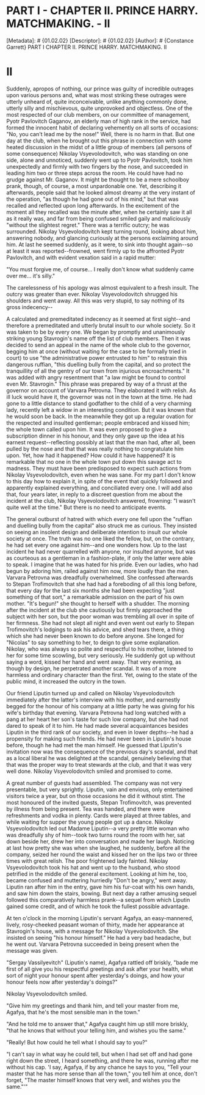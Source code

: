 # PART I - CHAPTER II. PRINCE HARRY. MATCHMAKING. - II
[Metadata]: # {01.02.02}
[Descriptor]: # {01.02.02}
[Author]: # {Constance Garrett}
PART I
CHAPTER II. PRINCE HARRY. MATCHMAKING.
II
# II
Suddenly, apropos of nothing, our prince was guilty of incredible outrages upon
various persons and, what was most striking these outrages were utterly unheard
of, quite inconceivable, unlike anything commonly done, utterly silly and
mischievous, quite unprovoked and objectless. One of the most respected of our
club members, on our committee of management, Pyotr Pavlovitch Gaganov, an
elderly man of high rank in the service, had formed the innocent habit of
declaring vehemently on all sorts of occasions: "No, you can't lead me by the
nose!" Well, there is no harm in that. But one day at the club, when he brought
out this phrase in connection with some heated discussion in the midst of a
little group of members (all persons of some consequence) Nikolay
Vsyevolodovitch, who was standing on one side, alone and unnoticed, suddenly
went up to Pyotr Pavlovitch, took him unexpectedly and firmly with two fingers
by the nose, and succeeded in leading him two or three steps across the room.
He could have had no grudge against Mr. Gaganov. It might be thought to be a
mere schoolboy prank, though, of course, a most unpardonable one. Yet,
describing it afterwards, people said that he looked almost dreamy at the very
instant of the operation, "as though he had gone out of his mind," but that was
recalled and reflected upon long afterwards. In the excitement of the moment
all they recalled was the minute after, when he certainly saw it all as it
really was, and far from being confused smiled gaily and maliciously "without
the slightest regret." There was a terrific outcry; he was surrounded. Nikolay
Vsyevolodovitch kept turning round, looking about him, answering nobody, and
glancing curiously at the persons exclaiming around him. At last he seemed
suddenly, as it were, to sink into thought again--so at least it was
reported--frowned, went firmly up to the affronted Pyotr Pavlovitch, and with
evident vexation said in a rapid mutter:

"You must forgive me, of course... I really don't know what suddenly came over
me... it's silly."

The carelessness of his apology was almost equivalent to a fresh insult. The
outcry was greater than ever. Nikolay Vsyevolodovitch shrugged his shoulders
and went away. All this was very stupid, to say nothing of its gross
indecency--

A calculated and premeditated indecency as it seemed at first sight--and
therefore a premeditated and utterly brutal insult to our whole society. So it
was taken to be by every one. We began by promptly and unanimously striking
young Stavrogin's name off the list of club members. Then it was decided to
send an appeal in the name of the whole club to the governor, begging him at
once (without waiting for the case to be formally tried in court) to use "the
administrative power entrusted to him" to restrain this dangerous ruffian,
"this duelling bully from the capital, and so protect the tranquillity of all
the gentry of our town from injurious encroachments." It was added with angry
resentment that "a law might be found to control even Mr. Stavrogin." This
phrase was prepared by way of a thrust at the governor on account of Varvara
Petrovna. They elaborated it with relish. As ill luck would have it, the
governor was not in the town at the time. He had gone to a little distance to
stand godfather to the child of a very charming lady, recently left a widow in
an interesting condition. But it was known that he would soon be back. In the
meanwhile they got up a regular ovation for the respected and insulted
gentleman; people embraced and kissed him; the whole town called upon him. It
was even proposed to give a subscription dinner in his honour, and they only
gave up the idea at his earnest request--reflecting possibly at last that the
man had, after all, been pulled by the nose and that that was really nothing to
congratulate him upon. Yet, how had it happened? How could it have happened? It
is remarkable that no one in the whole town put down this savage act to
madness. They must have been predisposed to expect such actions from Nikolay
Vsyevolodovitch, even when he was sane. For my part I don't know to this day
how to explain it, in spite of the event that quickly followed and apparently
explained everything, and conciliated every one. I will add also that, four
years later, in reply to a discreet question from me about the incident at the
club, Nikolay Vsyevolodovitch answered, frowning: "I wasn't quite well at the
time." But there is no need to anticipate events.

The general outburst of hatred with which every one fell upon the "ruffian and
duelling bully from the capital" also struck me as curious. They insisted on
seeing an insolent design and deliberate intention to insult our whole society
at once. The truth was no one liked the fellow, but, on the contrary, he had
set every one against him--and one wonders how. Up to the last incident he had
never quarrelled with anyone, nor insulted anyone, but was as courteous as a
gentleman in a fashion-plate, if only the latter were able to speak. I imagine
that he was hated for his pride. Even our ladies, who had begun by adoring him,
railed against him now, more loudly than the men. Varvara Petrovna was
dreadfully overwhelmed. She confessed afterwards to Stepan Trofimovitch that
she had had a foreboding of all this long before, that every day for the last
six months she had been expecting "just something of that sort," a remarkable
admission on the part of his own mother. "It's begun!" she thought to herself
with a shudder. The morning after the incident at the club she cautiously but
firmly approached the subject with her son, but the poor woman was trembling
all over in spite of her firmness. She had not slept all night and even went
out early to Stepan Trofimovitch's lodgings to ask his advice, and shed tears
there, a thing which she had never been known to do before anyone. She longed
for "Nicolas" to say something to her, to deign to give some explanation.
Nikolay, who was always so polite and respectful to his mother, listened to her
for some time scowling, but very seriously. He suddenly got up without saying a
word, kissed her hand and went away. That very evening, as though by design, he
perpetrated another scandal. It was of a more harmless and ordinary character
than the first. Yet, owing to the state of the public mind, it increased the
outcry in the town.

Our friend Liputin turned up and called on Nikolay Vsyevolodovitch immediately
after the latter's interview with his mother, and earnestly begged for the
honour of his company at a little party he was giving for his wife's birthday
that evening. Varvara Petrovna had long watched with a pang at her heart her
son's taste for such low company, but she had not dared to speak of it to him.
He had made several acquaintances besides Liputin in the third rank of our
society, and even in lower depths--he had a propensity for making such friends.
He had never been in Liputin's house before, though he had met the man himself.
He guessed that Liputin's invitation now was the consequence of the previous
day's scandal, and that as a local liberal he was delighted at the scandal,
genuinely believing that that was the proper way to treat stewards at the club,
and that it was very well done. Nikolay Vsyevolodovitch smiled and promised to
come.

A great number of guests had assembled. The company was not very presentable,
but very sprightly. Liputin, vain and envious, only entertained visitors twice
a year, but on those occasions he did it without stint. The most honoured of
the invited guests, Stepan Trofimovitch, was prevented by illness from being
present. Tea was handed, and there were refreshments and vodka in plenty. Cards
were played at three tables, and while waiting for supper the young people got
up a dance. Nikolay Vsyevolodovitch led out Madame Liputin--a very pretty
little woman who was dreadfully shy of him--took two turns round the room with
her, sat down beside her, drew her into conversation and made her laugh.
Noticing at last how pretty she was when she laughed, he suddenly, before all
the company, seized her round the waist and kissed her on the lips two or three
times with great relish. The poor frightened lady fainted. Nikolay
Vsyevolodovitch took his hat and went up to the husband, who stood petrified in
the middle of the general excitement. Looking at him he, too, became confused
and muttering hurriedly "Don't be angry," went away. Liputin ran after him in
the entry, gave him his fur-coat with his own hands, and saw him down the
stairs, bowing. But next day a rather amusing sequel followed this
comparatively harmless prank--a sequel from which Liputin gained some credit,
and of which he took the fullest possible advantage.

At ten o'clock in the morning Liputin's servant Agafya, an easy-mannered,
lively, rosy-cheeked peasant woman of thirty, made her appearance at
Stavrogin's house, with a message for Nikolay Vsyevolodovitch. She insisted on
seeing "his honour himself." He had a very bad headache, but he went out.
Varvara Petrovna succeeded in being present when the message was given.

"Sergay Vassilyevitch" (Liputin's name), Agafya rattled off briskly, "bade me
first of all give you his respectful greetings and ask after your health, what
sort of night your honour spent after yesterday's doings, and how your honour
feels now after yesterday's doings?"

Nikolay Vsyevolodovitch smiled.

"Give him my greetings and thank him, and tell your master from me, Agafya,
that he's the most sensible man in the town."

"And he told me to answer that," Agafya caught him up still more briskly, "that
he knows that without your telling him, and wishes you the same."

"Really! But how could he tell what I should say to you?"

"I can't say in what way he could tell, but when I had set off and had gone
right down the street, I heard something, and there he was, running after me
without his cap. 'I say, Agafya, if by any chance he says to you, "Tell your
master that he has more sense than all the town," you tell him at once, don't
forget, "The master himself knows that very well, and wishes you the same."'"

